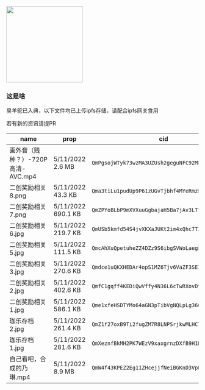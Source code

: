 <img src="https://s1.ax1x.com/2022/05/11/Od0XZR.jpg" width="200"/>


### 这是啥
臭羊驼已入典，以下文件均已上传ipfs存储，请配合ipfs网关食用

若有新的资讯请提PR


  |           name          |        prop      |              cid                                   |
  |-------------------------|------------------|-----------------------------------------------------|
  |画外音（贱种？）-720P 高清-AVC.mp4 |5/11/2022 2.6 MB|`QmPgsojWTyk73wzMA3UZUsh2geguNFC92MPFfBpQQiX11f`|
  |二创奖励相关8.png        |5/11/2022 43.3 KB |	`Qma3tiLu1pudUp9P61zUGvTjbhf4MYeRmzbrxnQjprNzpZ`     |
  |二创奖励相关7.png        |5/11/2022 690.1 KB |	`QmZPYoBLbP9mXVXuuGgbajaH5Ba7jAv3LTt4DBgNz9afWD`   |
  |二创奖励相关6.jpg        |5/11/2022 219.7 KB |	`QmUSb5kmfd54S4jvXKXaJUKt2im4xQhc7TZ3zuwXKAsxye`   |
  |二创奖励相关5.jpg        |5/11/2022 111.5 KB |	`QmcAhXuQpetuheZZ4DZz9S6ibgSVWoLaegLq5S6Vk7MuHL`   |
  |二创奖励相关3.jpg        |5/11/2022 270.6 KB |	`Qmdce1uQKXHEDAr4opS1MZ6Tjv6VaZF3SEZkucQw5rbFZv`   |
  |二创奖励相关2.jpg        |5/11/2022 402.6 KB |	`QmfC1gqff4KEDiQwVffy4N36L6cTwRXovDy9cjzrPASzRu`   |
  |二创奖励相关1.jpg        |5/11/2022 586.1 KB |	`Qme1xfeHSDTYMo64aGN3pTibVgNQLpLg36QthjmVY388kj`   |
  |珈乐存档2.jpg            |5/11/2022 261.4 KB |	`QmZ1f27oxB9Ti2fugZM7R8LNPSrjkwMLHCTMpYa5QPPc12`   |
  |珈乐存档1.jpg            |5/11/2022 281.6 KB	|`QmXeznfBkMH2PK7WEzV9xaxgrnzDXfB9H1M6pmV6v17HGW`   |
  |自己看吧，合成的乃琳.mp4 |5/11/2022 8.9 MB |	`QmW4f43KPEZ2Eg11ZHcejjfNeiBGKnD3VpK6o8Pb8jZmMi`     |




 




